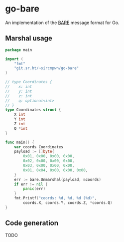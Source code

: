 # go-bare

An implementation of the [BARE](https://git.sr.ht/~sircmpwn/bare) message format
for Go.

## Marshal usage

```go
package main

import (
    "fmt"
    "git.sr.ht/~sircmpwn/go-bare"
)

// type Coordinates {
//    x: int
//    y: int
//    z: int
//    q: optional<int>
// }
type Coordinates struct {
    X int
    Y int
    Z int
    Q *int
}

func main() {
    var coords Coordinates
    payload := []byte{
        0x01, 0x00, 0x00, 0x00,
        0x02, 0x00, 0x00, 0x00,
        0x03, 0x00, 0x00, 0x00,
        0x01, 0x04, 0x00, 0x00, 0x00,
    }
    err := bare.Unmarshal(payload, &coords)
    if err != nil {
        panic(err)
    }
    fmt.Printf("coords: %d, %d, %d (%d)",
        coords.X, coords.Y, coords.Z, *coords.Q)
}
```

## Code generation

TODO
